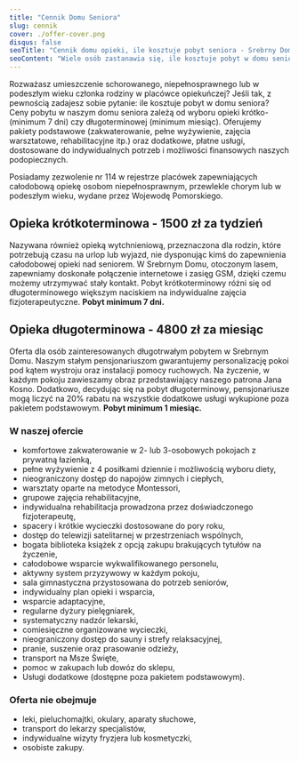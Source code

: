 ```yaml
---
title: "Cennik Domu Seniora"
slug: cennik
cover: ./offer-cover.png
disqus: false
seoTitle: "Cennik domu opieki, ile kosztuje pobyt seniora - Srebrny Dom"
seoContent: "Wiele osób zastanawia się, ile kosztuje pobyt w domu seniora. Oferujemy miejsce w naszym ośrodku w niezwykle atrakcyjnej cenie. Zapoznaj się z naszym cennikiem."
---
```

Rozważasz umieszczenie schorowanego, niepełnosprawnego lub w podeszłym wieku członka rodziny w placówce opiekuńczej? Jeśli tak, z pewnością zadajesz sobie pytanie: ile kosztuje pobyt w domu seniora? Ceny pobytu w naszym domu seniora zależą od wyboru opieki krótko- (minimum 7 dni) czy długoterminowej (minimum miesiąc). Oferujemy pakiety podstawowe (zakwaterowanie, pełne wyżywienie, zajęcia warsztatowe, rehabilitacyjne itp.) oraz dodatkowe, płatne usługi, dostosowane do indywidualnych potrzeb i możliwości finansowych naszych podopiecznych.

Posiadamy zezwolenie nr 114 w rejestrze placówek zapewniających całodobową opiekę osobom niepełnosprawnym, przewlekle chorym lub w podeszłym wieku, wydane przez Wojewodę Pomorskiego.

## Opieka krótkoterminowa - 1500 zł za tydzień

Nazywana również opieką wytchnieniową, przeznaczona dla rodzin, które potrzebują czasu na urlop lub wyjazd, nie dysponując kimś do zapewnienia całodobowej opieki nad seniorem. W Srebrnym Domu, otoczonym lasem, zapewniamy doskonałe połączenie internetowe i zasięg GSM, dzięki czemu możemy utrzymywać stały kontakt. Pobyt krótkoterminowy różni się od długoterminowego większym naciskiem na indywidualne zajęcia fizjoterapeutyczne. **Pobyt minimum 7 dni.**

## Opieka długoterminowa - 4800 zł za miesiąc

Oferta dla osób zainteresowanych długotrwałym pobytem w Srebrnym Domu. Naszym stałym pensjonariuszom gwarantujemy personalizację pokoi pod kątem wystroju oraz instalacji pomocy ruchowych. Na życzenie, w każdym pokoju zawieszamy obraz przedstawiający naszego patrona Jana Kosno. Dodatkowo, decydując się na pobyt długoterminowy, pensjonariusze mogą liczyć na 20% rabatu na wszystkie dodatkowe usługi wykupione poza pakietem podstawowym. **Pobyt minimum 1 miesiąc.**

### W naszej ofercie

- komfortowe zakwaterowanie w 2- lub 3-osobowych pokojach z prywatną łazienką,
- pełne wyżywienie z 4 posiłkami dziennie i możliwością wyboru diety,
- nieograniczony dostęp do napojów zimnych i ciepłych,
- warsztaty oparte na metodyce Montessori,
- grupowe zajęcia rehabilitacyjne,
- indywidualna rehabilitacja prowadzona przez doświadczonego fizjoterapeutę,
- spacery i krótkie wycieczki dostosowane do pory roku,
- dostęp do telewizji satelitarnej w przestrzeniach wspólnych,
- bogata biblioteka książek z opcją zakupu brakujących tytułów na życzenie,
- całodobowe wsparcie wykwalifikowanego personelu,
- aktywny system przyzywowy w każdym pokoju,
- sala gimnastyczna przystosowana do potrzeb seniorów,
- indywidualny plan opieki i wsparcia,
- wsparcie adaptacyjne,
- regularne dyżury pielęgniarek,
- systematyczny nadzór lekarski,
- comiesięczne organizowane wycieczki,
- nieograniczony dostęp do sauny i strefy relaksacyjnej,
- pranie, suszenie oraz prasowanie odzieży,
- transport na Msze Święte,
- pomoc w zakupach lub dowóz do sklepu,
- Usługi dodatkowe (dostępne poza pakietem podstawowym).

### Oferta nie obejmuje

- leki, pieluchomajtki, okulary, aparaty słuchowe,
- transport do lekarzy specjalistów,
- indywidualne wizyty fryzjera lub kosmetyczki,
- osobiste zakupy.